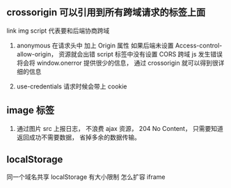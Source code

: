 ## crossorigin  可以引用到所有跨域请求的标签上面
link img script
代表要和后端协商跨域
1. anonymous
   在请求头中 加上 Origin 属性
   如果后端未设置 Access-control-allow-origin， 资源就会出错
   script 标签中没有设置 CORS 跨域 js 发生错误
   将会将 window.onerror 提供很少的信息， 通过 crossorigin 就可以得到很详细的信息

2. use-credentials
   请求时候会带上 cookie 

## image 标签 
1. 通过图片 src 上报日志， 不浪费 ajax 资源，
   204 No Content， 只需要知道返回成功不需要数据， 省掉多余的数据传输。


## localStorage
同一个域名共享 localStorage 有大小限制
怎么扩容
iframe